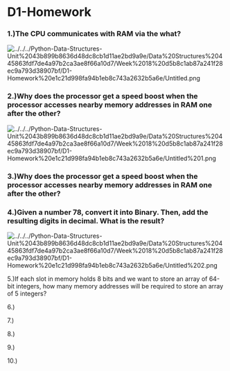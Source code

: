 # D1-Homework

### 1.)The CPU communicates with RAM via the what?

![../../../Python-Data-Structures-Unit%2043b899b8636d48dc8cb1d11ae2bd9a9e/Data%20Structures%20445863fdf7de4a97b2ca3ae8f66a10d7/Week%2018%20d5b8c1ab87a241f28ec9a793d38907bf/D1-Homework%20e1c21d998fa94b1eb8c743a2632b5a6e/Untitled.png](../../../Python-Data-Structures-Unit%2043b899b8636d48dc8cb1d11ae2bd9a9e/Data%20Structures%20445863fdf7de4a97b2ca3ae8f66a10d7/Week%2018%20d5b8c1ab87a241f28ec9a793d38907bf/D1-Homework%20e1c21d998fa94b1eb8c743a2632b5a6e/Untitled.png)

### 2.)Why does the processor get a speed boost when the processor accesses nearby memory addresses in RAM one after the other?

![../../../Python-Data-Structures-Unit%2043b899b8636d48dc8cb1d11ae2bd9a9e/Data%20Structures%20445863fdf7de4a97b2ca3ae8f66a10d7/Week%2018%20d5b8c1ab87a241f28ec9a793d38907bf/D1-Homework%20e1c21d998fa94b1eb8c743a2632b5a6e/Untitled%201.png](../../../Python-Data-Structures-Unit%2043b899b8636d48dc8cb1d11ae2bd9a9e/Data%20Structures%20445863fdf7de4a97b2ca3ae8f66a10d7/Week%2018%20d5b8c1ab87a241f28ec9a793d38907bf/D1-Homework%20e1c21d998fa94b1eb8c743a2632b5a6e/Untitled%201.png)

### 3.)Why does the processor get a speed boost when the processor accesses nearby memory addresses in RAM one after the other?

### 4.)Given a number 78, convert it into Binary. Then, add the resulting digits in decimal. What is the result?

![../../../Python-Data-Structures-Unit%2043b899b8636d48dc8cb1d11ae2bd9a9e/Data%20Structures%20445863fdf7de4a97b2ca3ae8f66a10d7/Week%2018%20d5b8c1ab87a241f28ec9a793d38907bf/D1-Homework%20e1c21d998fa94b1eb8c743a2632b5a6e/Untitled%202.png](../../../Python-Data-Structures-Unit%2043b899b8636d48dc8cb1d11ae2bd9a9e/Data%20Structures%20445863fdf7de4a97b2ca3ae8f66a10d7/Week%2018%20d5b8c1ab87a241f28ec9a793d38907bf/D1-Homework%20e1c21d998fa94b1eb8c743a2632b5a6e/Untitled%202.png)

5.)If each slot in memory holds 8 bits and we want to store an array of 64-bit integers, how many memory addresses will be required to store
an array of 5 integers?

6.)

7.)

8.)

9.)

10.)

